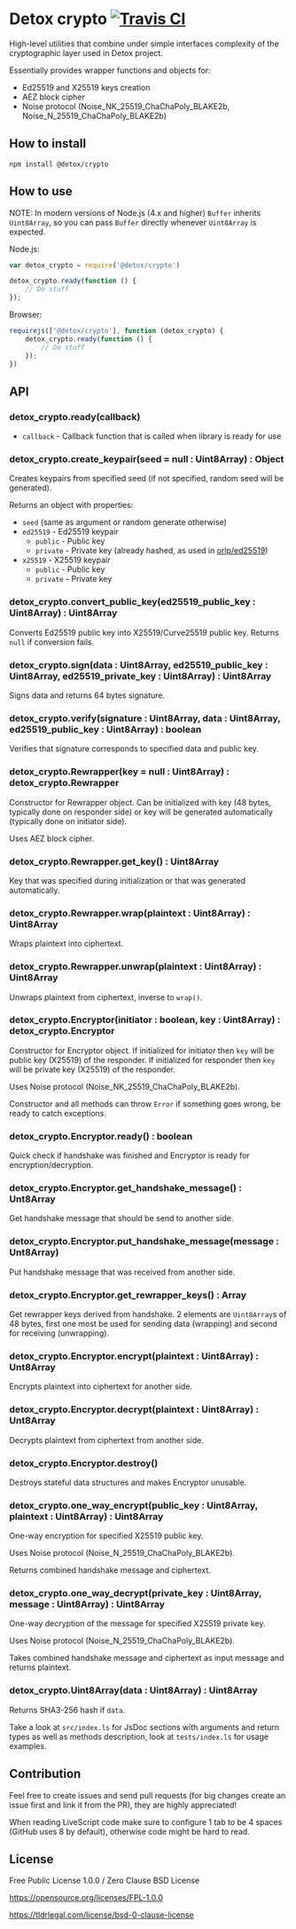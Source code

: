 # Detox crypto [![Travis CI](https://img.shields.io/travis/Detox/crypto/master.svg?label=Travis%20CI)](https://travis-ci.org/Detox/crypto)
High-level utilities that combine under simple interfaces complexity of the cryptographic layer used in Detox project.

Essentially provides wrapper functions and objects for:
* Ed25519 and X25519 keys creation
* AEZ block cipher
* Noise protocol (Noise_NK_25519_ChaChaPoly_BLAKE2b, Noise_N_25519_ChaChaPoly_BLAKE2b)

## How to install
```
npm install @detox/crypto
```

## How to use
NOTE: In modern versions of Node.js (4.x and higher) `Buffer` inherits `Uint8Array`, so you can pass `Buffer` directly whenever `Uint8Array` is expected.

Node.js:
```javascript
var detox_crypto = require('@detox/crypto')

detox_crypto.ready(function () {
    // Do stuff
});
```
Browser:
```javascript
requirejs(['@detox/crypto'], function (detox_crypto) {
    detox_crypto.ready(function () {
        // Do stuff
    });
})
```

## API
### detox_crypto.ready(callback)
* `callback` - Callback function that is called when library is ready for use

### detox_crypto.create_keypair(seed = null : Uint8Array) : Object
Creates keypairs from specified seed (if not specified, random seed will be generated).

Returns an object with properties:
* `seed` (same as argument or random generate otherwise)
* `ed25519` - Ed25519 keypair
  * `public` - Public key
  * `private` - Private key (already hashed, as used in [orlp/ed25519](https://github.com/orlp/ed25519))
* `x25519` - X25519 keypair
  * `public` - Public key
  * `private` - Private key

### detox_crypto.convert_public_key(ed25519_public_key : Uint8Array) : Uint8Array
Converts Ed25519 public key into X25519/Curve25519 public key. Returns `null` if conversion fails.

### detox_crypto.sign(data : Uint8Array, ed25519_public_key : Uint8Array, ed25519_private_key : Uint8Array) : Uint8Array
Signs data and returns 64 bytes signature.

### detox_crypto.verify(signature : Uint8Array, data : Uint8Array, ed25519_public_key : Uint8Array) : boolean
Verifies that signature corresponds to specified data and public key.

### detox_crypto.Rewrapper(key = null : Uint8Array) : detox_crypto.Rewrapper
Constructor for Rewrapper object. Can be initialized with key (48 bytes, typically done on responder side) or key will be generated automatically (typically done on initiator side).

Uses AEZ block cipher.

### detox_crypto.Rewrapper.get_key() : Uint8Array
Key that was specified during initialization or that was generated automatically.

### detox_crypto.Rewrapper.wrap(plaintext : Uint8Array) : Uint8Array
Wraps plaintext into ciphertext.

### detox_crypto.Rewrapper.unwrap(plaintext : Uint8Array) : Uint8Array
Unwraps plaintext from ciphertext, inverse to `wrap()`.

### detox_crypto.Encryptor(initiator : boolean, key : Uint8Array) : detox_crypto.Encryptor
Constructor for Encryptor object. If initialized for initiator then `key` will be public key (X25519) of the responder. If initialized for responder then `key` will be private key (X25519) of the responder.

Uses Noise protocol (Noise_NK_25519_ChaChaPoly_BLAKE2b).

Constructor and all methods can throw `Error` if something goes wrong, be ready to catch exceptions.

### detox_crypto.Encryptor.ready() : boolean
Quick check if handshake was finished and Encryptor is ready for encryption/decryption.

### detox_crypto.Encryptor.get_handshake_message() : Unt8Array
Get handshake message that should be send to another side.

### detox_crypto.Encryptor.put_handshake_message(message : Unt8Array)
Put handshake message that was received from another side.

### detox_crypto.Encryptor.get_rewrapper_keys() : Array
Get rewrapper keys derived from handshake. 2 elements are `Uint8Array`s of 48 bytes, first one most be used for sending data (wrapping) and second for receiving (unwrapping).

### detox_crypto.Encryptor.encrypt(plaintext : Uint8Array) : Unt8Array
Encrypts plaintext into ciphertext for another side.

### detox_crypto.Encryptor.decrypt(plaintext : Uint8Array) : Unt8Array
Decrypts plaintext from ciphertext from another side.

### detox_crypto.Encryptor.destroy()
Destroys stateful data structures and makes Encryptor unusable.

### detox_crypto.one_way_encrypt(public_key : Uint8Array, plaintext : Uint8Array) : Uint8Array
One-way encryption for specified X25519 public key.

Uses Noise protocol (Noise_N_25519_ChaChaPoly_BLAKE2b).

Returns combined handshake message and ciphertext.

### detox_crypto.one_way_decrypt(private_key : Uint8Array, message : Uint8Array) : Uint8Array
One-way decryption of the message for specified X25519 private key.

Uses Noise protocol (Noise_N_25519_ChaChaPoly_BLAKE2b).

Takes combined handshake message and ciphertext as input message and returns plaintext.

### detox_crypto.Uint8Array(data : Uint8Array) : Uint8Array
Returns SHA3-256 hash if `data`.

Take a look at `src/index.ls` for JsDoc sections with arguments and return types as well as methods description, look at `tests/index.ls` for usage examples.

## Contribution
Feel free to create issues and send pull requests (for big changes create an issue first and link it from the PR), they are highly appreciated!

When reading LiveScript code make sure to configure 1 tab to be 4 spaces (GitHub uses 8 by default), otherwise code might be hard to read.

## License
Free Public License 1.0.0 / Zero Clause BSD License

https://opensource.org/licenses/FPL-1.0.0

https://tldrlegal.com/license/bsd-0-clause-license
